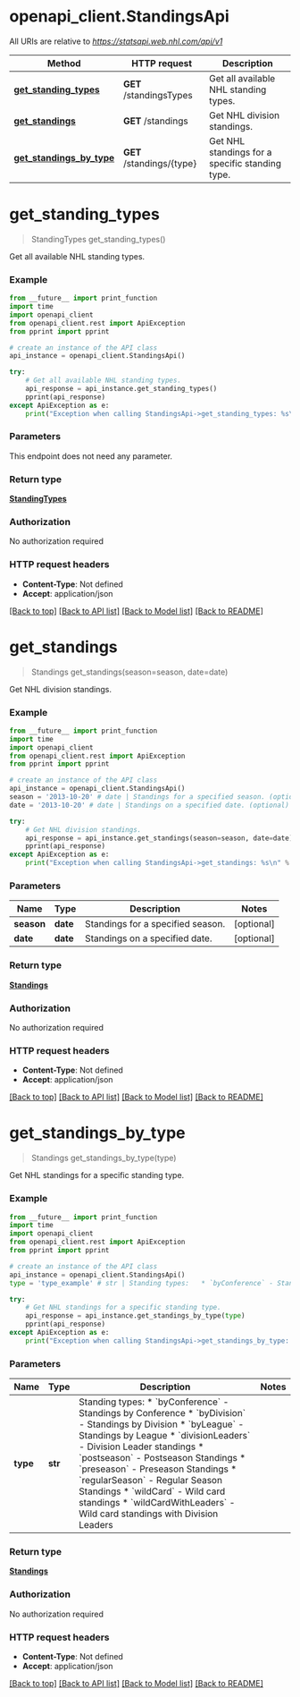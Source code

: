# openapi_client.StandingsApi

All URIs are relative to *https://statsapi.web.nhl.com/api/v1*

Method | HTTP request | Description
------------- | ------------- | -------------
[**get_standing_types**](StandingsApi.md#get_standing_types) | **GET** /standingsTypes | Get all available NHL standing types.
[**get_standings**](StandingsApi.md#get_standings) | **GET** /standings | Get NHL division standings.
[**get_standings_by_type**](StandingsApi.md#get_standings_by_type) | **GET** /standings/{type} | Get NHL standings for a specific standing type.


# **get_standing_types**
> StandingTypes get_standing_types()

Get all available NHL standing types.

### Example
```python
from __future__ import print_function
import time
import openapi_client
from openapi_client.rest import ApiException
from pprint import pprint

# create an instance of the API class
api_instance = openapi_client.StandingsApi()

try:
    # Get all available NHL standing types.
    api_response = api_instance.get_standing_types()
    pprint(api_response)
except ApiException as e:
    print("Exception when calling StandingsApi->get_standing_types: %s\n" % e)
```

### Parameters
This endpoint does not need any parameter.

### Return type

[**StandingTypes**](StandingTypes.md)

### Authorization

No authorization required

### HTTP request headers

 - **Content-Type**: Not defined
 - **Accept**: application/json

[[Back to top]](#) [[Back to API list]](../README.md#documentation-for-api-endpoints) [[Back to Model list]](../README.md#documentation-for-models) [[Back to README]](../README.md)

# **get_standings**
> Standings get_standings(season=season, date=date)

Get NHL division standings.

### Example
```python
from __future__ import print_function
import time
import openapi_client
from openapi_client.rest import ApiException
from pprint import pprint

# create an instance of the API class
api_instance = openapi_client.StandingsApi()
season = '2013-10-20' # date | Standings for a specified season. (optional)
date = '2013-10-20' # date | Standings on a specified date. (optional)

try:
    # Get NHL division standings.
    api_response = api_instance.get_standings(season=season, date=date)
    pprint(api_response)
except ApiException as e:
    print("Exception when calling StandingsApi->get_standings: %s\n" % e)
```

### Parameters

Name | Type | Description  | Notes
------------- | ------------- | ------------- | -------------
 **season** | **date**| Standings for a specified season. | [optional] 
 **date** | **date**| Standings on a specified date. | [optional] 

### Return type

[**Standings**](Standings.md)

### Authorization

No authorization required

### HTTP request headers

 - **Content-Type**: Not defined
 - **Accept**: application/json

[[Back to top]](#) [[Back to API list]](../README.md#documentation-for-api-endpoints) [[Back to Model list]](../README.md#documentation-for-models) [[Back to README]](../README.md)

# **get_standings_by_type**
> Standings get_standings_by_type(type)

Get NHL standings for a specific standing type.

### Example
```python
from __future__ import print_function
import time
import openapi_client
from openapi_client.rest import ApiException
from pprint import pprint

# create an instance of the API class
api_instance = openapi_client.StandingsApi()
type = 'type_example' # str | Standing types:   * `byConference` - Standings by Conference   * `byDivision` - Standings by Division   * `byLeague` - Standings by League   * `divisionLeaders` - Division Leader standings   * `postseason` - Postseason Standings   * `preseason` - Preseason Standings   * `regularSeason` - Regular Season Standings   * `wildCard` - Wild card standings   * `wildCardWithLeaders` - Wild card standings with Division Leaders 

try:
    # Get NHL standings for a specific standing type.
    api_response = api_instance.get_standings_by_type(type)
    pprint(api_response)
except ApiException as e:
    print("Exception when calling StandingsApi->get_standings_by_type: %s\n" % e)
```

### Parameters

Name | Type | Description  | Notes
------------- | ------------- | ------------- | -------------
 **type** | **str**| Standing types:   * &#x60;byConference&#x60; - Standings by Conference   * &#x60;byDivision&#x60; - Standings by Division   * &#x60;byLeague&#x60; - Standings by League   * &#x60;divisionLeaders&#x60; - Division Leader standings   * &#x60;postseason&#x60; - Postseason Standings   * &#x60;preseason&#x60; - Preseason Standings   * &#x60;regularSeason&#x60; - Regular Season Standings   * &#x60;wildCard&#x60; - Wild card standings   * &#x60;wildCardWithLeaders&#x60; - Wild card standings with Division Leaders  | 

### Return type

[**Standings**](Standings.md)

### Authorization

No authorization required

### HTTP request headers

 - **Content-Type**: Not defined
 - **Accept**: application/json

[[Back to top]](#) [[Back to API list]](../README.md#documentation-for-api-endpoints) [[Back to Model list]](../README.md#documentation-for-models) [[Back to README]](../README.md)

